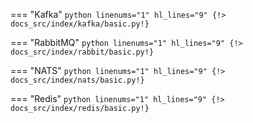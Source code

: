 === "Kafka"
    ```python linenums="1" hl_lines="9"
    {!> docs_src/index/kafka/basic.py!}
    ```

=== "RabbitMQ"
    ```python linenums="1" hl_lines="9"
    {!> docs_src/index/rabbit/basic.py!}
    ```

=== "NATS"
    ```python linenums="1" hl_lines="9"
    {!> docs_src/index/nats/basic.py!}
    ```

=== "Redis"
    ```python linenums="1" hl_lines="9"
    {!> docs_src/index/redis/basic.py!}
    ```